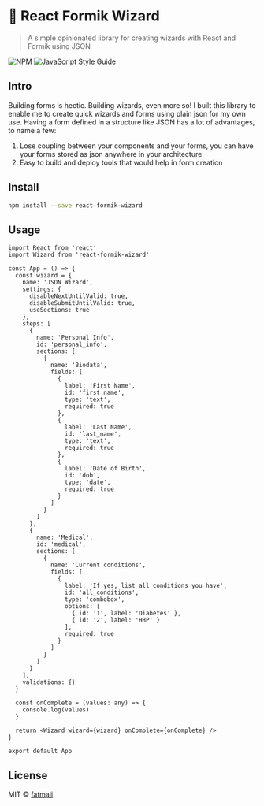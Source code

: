 # 🧙 React Formik Wizard

> A simple opinionated library for creating wizards with React and Formik using JSON

[![NPM](https://img.shields.io/npm/v/react-formik-wizard.svg)](https://www.npmjs.com/package/react-formik-wizard) [![JavaScript Style Guide](https://img.shields.io/badge/code_style-standard-brightgreen.svg)](https://standardjs.com)

## Intro

Building forms is hectic. Building wizards, even more so! I built this library to enable me to create quick wizards and forms using plain json for my own use. Having a form defined in a structure like JSON has a lot of advantages, to name a few:

1. Lose coupling between your components and your forms, you can have your forms stored as json anywhere in your architecture
2. Easy to build and deploy tools that would help in form creation

## Install

```bash
npm install --save react-formik-wizard
```

## Usage

```tsx
import React from 'react'
import Wizard from 'react-formik-wizard'

const App = () => {
  const wizard = {
    name: 'JSON Wizard',
    settings: {
      disableNextUntilValid: true,
      disableSubmitUntilValid: true,
      useSections: true
    },
    steps: [
      {
        name: 'Personal Info',
        id: 'personal_info',
        sections: [
          {
            name: 'Biodata',
            fields: [
              {
                label: 'First Name',
                id: 'first_name',
                type: 'text',
                required: true
              },
              {
                label: 'Last Name',
                id: 'last_name',
                type: 'text',
                required: true
              },
              {
                label: 'Date of Birth',
                id: 'dob',
                type: 'date',
                required: true
              }
            ]
          }
        ]
      },
      {
        name: 'Medical',
        id: 'medical',
        sections: [
          {
            name: 'Current conditions',
            fields: [
              {
                label: 'If yes, list all conditions you have',
                id: 'all_conditions',
                type: 'combobox',
                options: [
                  { id: '1', label: 'Diabetes' },
                  { id: '2', label: 'HBP' }
                ],
                required: true
              }
            ]
          }
        ]
      }
    ],
    validations: {}
  }

  const onComplete = (values: any) => {
    console.log(values)
  }

  return <Wizard wizard={wizard} onComplete={onComplete} />
}

export default App
```

## License

MIT © [fatmali](https://github.com/fatmali)
